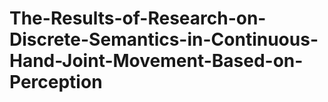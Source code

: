 # The-Results-of-Research-on-Discrete-Semantics-in-Continuous-Hand-Joint-Movement-Based-on-Perception